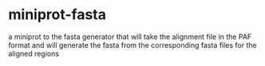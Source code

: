 # miniprot-fasta
a miniprot to the fasta generator that will take the alignment file in the PAF format and will generate the fasta from the corresponding fasta files for the aligned regions
